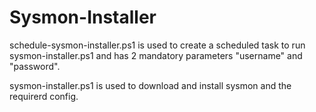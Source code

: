 # Sysmon-Installer

schedule-sysmon-installer.ps1 is used to create a scheduled task to run sysmon-installer.ps1 and has 2 mandatory parameters "username" and "password".

sysmon-installer.ps1 is used to download and install sysmon and the requirerd config.
